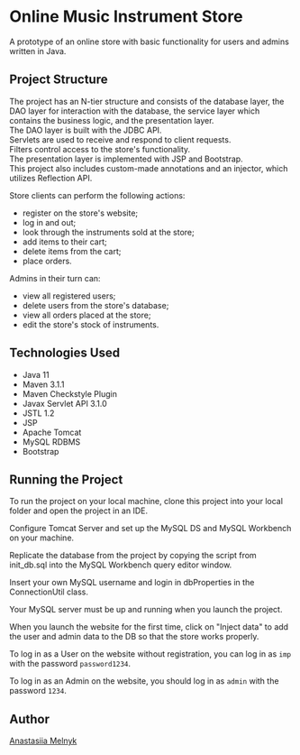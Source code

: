 # Online Music Instrument Store

A prototype of an online store with basic functionality for users and admins written in Java. 

## Project Structure
The project has an N-tier structure and consists of the database layer, the DAO layer for interaction with the database, the service layer which contains the business logic, and the presentation layer.  
The DAO layer is built with the JDBC API.  
Servlets are used to receive and respond to client requests.  
Filters control access to the store's functionality.  
The presentation layer is implemented with JSP and Bootstrap.  
This project also includes custom-made annotations and an injector, which utilizes Reflection API. 

Store clients can perform the following actions:
 - register on the store's website;
 - log in and out;
 - look through the instruments sold at the store;
 - add items to their cart;
 - delete items from the cart;
 - place orders. 

Admins in their turn can: 
 - view all registered users;
 - delete users from the store's database;
 - view all orders placed at the store; 
 - edit the store's stock of instruments.
 
## Technologies Used

 - Java 11
 - Maven 3.1.1
 - Maven Checkstyle Plugin
 - Javax Servlet API 3.1.0
 - JSTL 1.2
 - JSP
 - Apache Tomcat
 - MySQL RDBMS
 - Bootstrap

## Running the Project

To run the project on your local machine, clone this project into your local folder and open the project in an IDE. 

Configure Tomcat Server and set up the MySQL DS and MySQL Workbench on your machine. 

Replicate the database from the project by copying the script from init_db.sql into the MySQL Workbench query editor window. 

Insert your own MySQL username and login in dbProperties in the ConnectionUtil class. 

Your MySQL server must be up and running when you launch the project.

When you launch the website for the first time, click on "Inject data" to add the user and admin data to the DB so that the store works properly.

To log in as a User on the website without registration, you can log in as `imp` with the password `password1234`. 

To log in as an Admin on the website, you should log in as `admin` with the password `1234`. 

## Author

[Anastasiia Melnyk](https://github.com/AnaLanda)
